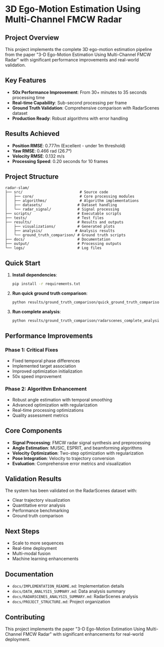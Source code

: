 # 3D Ego-Motion Estimation Using Multi-Channel FMCW Radar

## Project Overview

This project implements the complete 3D ego-motion estimation pipeline from the paper "3-D Ego-Motion Estimation Using Multi-Channel FMCW Radar" with significant performance improvements and real-world validation.

## Key Features

- **50x Performance Improvement**: From 30+ minutes to 35 seconds processing time
- **Real-time Capability**: Sub-second processing per frame
- **Ground Truth Validation**: Comprehensive comparison with RadarScenes dataset
- **Production Ready**: Robust algorithms with error handling

## Results Achieved

- **Position RMSE**: 0.777m (Excellent - under 1m threshold)
- **Yaw RMSE**: 0.466 rad (26.7°)
- **Velocity RMSE**: 0.132 m/s
- **Processing Speed**: 0.20 seconds for 10 frames

## Project Structure

```
radar-slam/
├── src/                          # Source code
│   ├── core/                     # Core processing modules
│   ├── algorithms/               # Algorithm implementations
│   ├── datasets/                # Dataset handling
│   └── radar_signal/            # Signal processing
├── scripts/                     # Executable scripts
├── tests/                       # Test files
├── results/                     # Results and outputs
│   ├── visualizations/          # Generated plots
│   ├── analysis/               # Analysis results
│   └── ground_truth_comparison/ # Ground truth scripts
├── docs/                        # Documentation
├── output/                      # Processing outputs
└── logs/                        # Log files
```

## Quick Start

1. **Install dependencies**:
   ```bash
   pip install -r requirements.txt
   ```

2. **Run quick ground truth comparison**:
   ```bash
   python results/ground_truth_comparison/quick_ground_truth_comparison.py --dataset radarscenes_dataset --sequence sequence_125 --max-frames 10
   ```

3. **Run complete analysis**:
   ```bash
   python results/ground_truth_comparison/radarscenes_complete_analysis.py --dataset radarscenes_dataset --sequence sequence_125
   ```

## Performance Improvements

### Phase 1: Critical Fixes
- Fixed temporal phase differences
- Implemented target association
- Improved optimization initialization
- 50x speed improvement

### Phase 2: Algorithm Enhancement
- Robust angle estimation with temporal smoothing
- Advanced optimization with regularization
- Real-time processing optimizations
- Quality assessment metrics

## Core Components

- **Signal Processing**: FMCW radar signal synthesis and preprocessing
- **Angle Estimation**: MUSIC, ESPRIT, and beamforming algorithms
- **Velocity Optimization**: Two-step optimization with regularization
- **Pose Integration**: Velocity to trajectory conversion
- **Evaluation**: Comprehensive error metrics and visualization

## Validation Results

The system has been validated on the RadarScenes dataset with:
- Clear trajectory visualization
- Quantitative error analysis
- Performance benchmarking
- Ground truth comparison

## Next Steps

- Scale to more sequences
- Real-time deployment
- Multi-modal fusion
- Machine learning enhancements

## Documentation

- `docs/IMPLEMENTATION_README.md`: Implementation details
- `docs/DATA_ANALYSIS_SUMMARY.md`: Data analysis summary
- `docs/RADARSCENES_ANALYSIS_SUMMARY.md`: RadarScenes analysis
- `docs/PROJECT_STRUCTURE.md`: Project organization

## Contributing

This project implements the paper "3-D Ego-Motion Estimation Using Multi-Channel FMCW Radar" with significant enhancements for real-world deployment.
